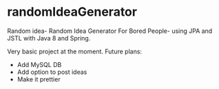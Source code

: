 # randomIdeaGenerator

Random idea- Random Idea Generator For Bored People- using JPA and JSTL with Java 8 and Spring. 

Very basic project at the moment. Future plans:
* Add MySQL DB
* Add option to post ideas
* Make it prettier
